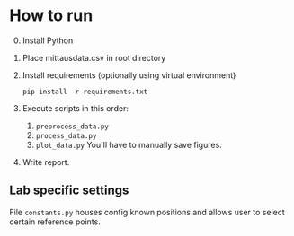 # How to run

0. Install Python
1. Place mittausdata.csv in root directory
2. Install requirements (optionally using virtual environment)

	`pip install -r requirements.txt`

3. Execute scripts in this order:
	1. `preprocess_data.py`
	2. `process_data.py`
	3. `plot_data.py`
	You'll have to manually save figures.
4. Write report.

## Lab specific settings

File `constants.py` houses config known positions
and allows user to select certain reference points.
